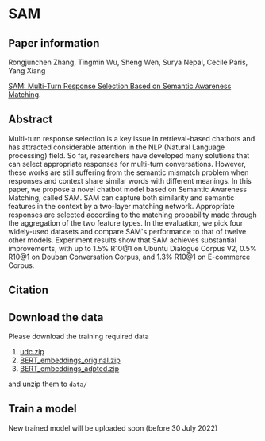 # SAM

## Paper information
Rongjunchen Zhang, Tingmin Wu, Sheng Wen, Surya Nepal, Cecile Paris, Yang Xiang

[SAM: Multi-Turn Response Selection Based on Semantic Awareness Matching](https:).

## Abstract

Multi-turn response selection is a key issue in retrieval-based chatbots and has attracted considerable attention in the NLP (Natural Language processing) field. So far, researchers have developed many solutions that can select appropriate responses for multi-turn conversations. However, these works are still suffering from the semantic mismatch problem when responses and context share similar words with different meanings. In this paper, we propose a novel chatbot model based on Semantic Awareness Matching, called SAM. SAM can capture both similarity and semantic features in the context by a two-layer matching network. Appropriate responses are selected according to the matching probability made through the aggregation of the two feature types. In the evaluation, we pick four widely-used datasets and compare SAM's performance to that of twelve other models. Experiment results show that SAM achieves substantial improvements, with up to 1.5% R10@1 on Ubuntu Dialogue Corpus V2, 0.5% R10@1 on Douban Conversation Corpus, and 1.3% R10@1 on E-commerce Corpus.

## Citation

## Download the data
Please download the training required data 
1. [udc.zip](https://drive.google.com/file/d/1asyFD8BZvVAwDbFgIttwjwxhcbGcKmHJ/view?usp=sharing)
2. [BERT_embeddings_original.zip](https://drive.google.com/file/d/1k-QcbdiGouJ9dX0mrr11dTbBmNYSxDXs/view?usp=sharing)
2. [BERT_embeddings_adpted.zip](https://drive.google.com/file/d/1k-QcbdiGouJ9dX0mrr11dTbBmNYSxDXs/view?usp=sharing)

and unzip them to `data/`

## Train a model

New trained model will be uploaded soon (before 30 July 2022)
